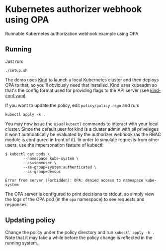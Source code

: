 # Kubernetes authorizer webhook using OPA

Runnable Kubernetes authorization webhook example using OPA.

## Running

Just run:

```shell
./setup.sh
```

The demo uses [Kind](https://kind.sigs.k8s.io/) to launch a local Kubernetes
cluster and then deploys OPA to that, so you'll obviously need that installed.
Kind uses kubeadm so that's the config format used for providing flags to the
API server (see [kind-conf.yaml](#kind-conf.yaml).

If you want to update the policy, edit `policy/policy.rego` and run:

```shell
kubectl apply -k .
```

You may now issue the usual `kubectl` commands to interact with your local
cluster. Since the default user for kind is a cluster admin with all priveleges
it won't autmoatically be evaluated by the authorizer webhook (as the RBAC
module is configured in front of it). In order to simulate requests from other
users, use the impersonation feature of kubectl:

```shell
$ kubectl get pods \
        --namespace kube-system \
        --as=someuser \
        --as-group=system:authenticated \
        --as-group=devops

Error from server (Forbidden): OPA: denied access to namespace kube-system
```

The OPA server is configured to print decisions to stdout, so simply view the logs
of the OPA pod (in the `opa` namespace) to see requests and responses.

## Updating policy

Change the policy under the policy directory and run `kubectl apply -k .` Note
that it may take a while before the policy change is reflected in the running
system.
